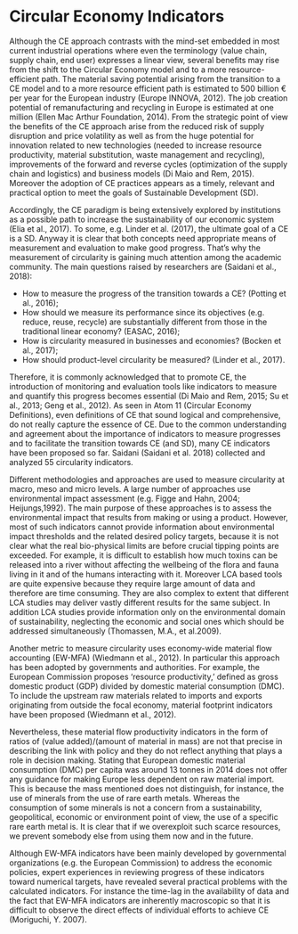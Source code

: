 # Circular Economy Indicators

Although the CE approach contrasts with the mind-set embedded in most current industrial operations
where even the terminology (value chain, supply chain, end user) expresses a linear view, several
benefits may rise from the shift to the Circular Economy model and to a more resource-efficient path.
The material saving potential arising from the transition to a CE model and to a more resource efficient
path is estimated to 500 billion € per year for the European industry (Europe INNOVA, 2012). The job
creation potential of remanufacturing and recycling in Europe is estimated at one million (Ellen Mac
Arthur Foundation, 2014). From the strategic point of view the benefits of the CE approach arise from
the reduced risk of supply disruption and price volatility as well as from the huge potential for
innovation related to new technologies (needed to increase resource productivity, material substitution,
waste management and recycling), improvements of the forward and reverse cycles (optimization of
the supply chain and logistics) and business models (Di Maio and Rem, 2015).
Moreover the adoption of CE practices appears as a timely, relevant and practical option to meet the
goals of Sustainable Development (SD).

Accordingly, the CE paradigm is being extensively explored by institutions as a possible path to
increase the sustainability of our economic system (Elia et al., 2017). To some, e.g. Linder et al.
(2017), the ultimate goal of a CE is a SD. Anyway it is clear that both concepts need appropriate means
of measurement and evaluation to make good progress. That’s why the measurement of circularity is
gaining much attention among the academic community.
The main questions raised by researchers are (Saidani et al., 2018):
* How to measure the progress of the transition towards a CE? (Potting et al., 2016);
* How should we measure its performance since its objectives (e.g. reduce, reuse, recycle) are substantially different from those in the traditional linear economy? (EASAC, 2016);
* How is circularity measured in businesses and economies? (Bocken et al., 2017);
* How should product-level circularity be measured? (Linder et al., 2017).

Therefore, it is commonly acknowledged that to promote CE, the introduction of monitoring and
evaluation tools like indicators to measure and quantify this progress becomes essential (Di Maio and
Rem, 2015; Su et al., 2013; Geng et al., 2012).
As seen in Atom 11 (Circular Economy Definitions), even definitions of CE that sound logical and
comprehensive, do not really capture the essence of CE.
Due to the common understanding and agreement about the importance of indicators to measure
progresses and to facilitate the transition towards CE (and SD), many CE indicators have been
proposed so far. Saidani (Saidani et al. 2018) collected and analyzed 55 circularity indicators.

Different methodologies and approaches are used to measure circularity at macro, meso and micro
levels. A large number of approaches use environmental impact assessment (e.g. Figge and Hahn,
2004; Heijungs,1992). The main purpose of these approaches is to assess the environmental impact that
results from making or using a product. However, most of such indicators cannot provide information
about environmental impact thresholds and the related desired policy targets, because it is not clear
what the real bio-physical limits are before crucial tipping points are exceeded. For example, it is
difficult to establish how much toxins can be released into a river without affecting the wellbeing of the
flora and fauna living in it and of the humans interacting with it. Moreover LCA based tools are quite
expensive because they require large amount of data and therefore are time consuming. They are also
complex to extent that different LCA studies may deliver vastly different results for the same subject.
In addition LCA studies provide information only on the environmental domain of sustainability,
neglecting the economic and social ones which should be addressed simultaneously (Thomassen, M.A.,
et al.2009).

Another metric to measure circularity uses economy-wide material flow accounting (EW-MFA)
(Wiedmann et al., 2012). In particular this approach has been adopted by governments and authorities.
For example, the European Commission proposes ‘resource productivity,’ defined as gross domestic
product (GDP) divided by domestic material consumption (DMC). To include the upstream raw
materials related to imports and exports originating from outside the focal economy, material footprint
indicators have been proposed (Wiedmann et al., 2012).

Nevertheless, these material flow productivity indicators in the form of ratios of (value added)/(amount
of material in mass) are not that precise in describing the link with policy and they do not reflect
anything that plays a role in decision making. Stating that European domestic material consumption
(DMC) per capita was around 13 tonnes in 2014 does not offer any guidance for making Europe less
dependent on raw material import. This is because the mass mentioned does not distinguish, for
instance, the use of minerals from the use of rare earth metals. Whereas the consumption of some
minerals is not a concern from a sustainability, geopolitical, economic or environment point of view,
the use of a specific rare earth metal is. It is clear that if we overexploit such scarce resources, we
prevent somebody else from using them now and in the future.

Although EW-MFA indicators have been mainly developed by governmental organizations (e.g. the
European Commission) to address the economic policies, expert experiences in reviewing progress of
these indicators toward numerical targets, have revealed several practical problems with the calculated
indicators. For instance the time-lag in the availability of data and the fact that EW-MFA indicators are
inherently macroscopic so that it is difficult to observe the direct effects of individual efforts to achieve
CE (Moriguchi, Y. 2007).
